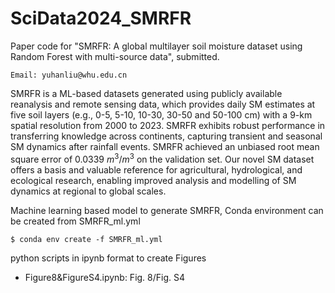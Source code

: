 # SciData2024_SMRFR
Paper code for "SMRFR: A global multilayer soil moisture dataset using Random Forest with multi-source data", submitted.

```
Email: yuhanliu@whu.edu.cn
```

SMRFR is a ML-based datasets generated using publicly available reanalysis and remote sensing data, which provides daily SM estimates at five soil layers (e.g., 0-5, 5-10, 10-30, 30-50 and 50-100 cm) with a 9-km spatial resolution from 2000 to 2023. SMRFR exhibits robust performance in transferring knowledge across continents, capturing transient and seasonal SM dynamics after rainfall events. SMRFR achieved an unbiased root mean square error of 0.0339 $m^{3}/m^{3}$ on the validation set. Our novel SM dataset offers a basis and valuable reference for agricultural, hydrological, and ecological research, enabling improved analysis and modelling of SM dynamics at regional to global scales.

Machine learning based model to generate SMRFR, Conda environment can be created from SMRFR_ml.yml
```
$ conda env create -f SMRFR_ml.yml
```
python scripts in ipynb format to create Figures
- Figure8&FigureS4.ipynb: Fig. 8/Fig. S4
